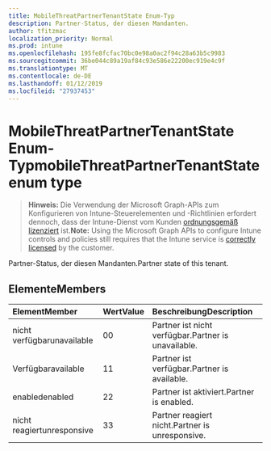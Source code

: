 ```yaml
---
title: MobileThreatPartnerTenantState Enum-Typ
description: Partner-Status, der diesen Mandanten.
author: tfitzmac
localization_priority: Normal
ms.prod: intune
ms.openlocfilehash: 195fe8fcfac70bc0e98a0ac2f94c28a63b5c9983
ms.sourcegitcommit: 36be044c89a19af84c93e586e22200ec919e4c9f
ms.translationtype: MT
ms.contentlocale: de-DE
ms.lasthandoff: 01/12/2019
ms.locfileid: "27937453"
---
```

# <a name="mobilethreatpartnertenantstate-enum-type"></a><span data-ttu-id="fbc3d-103">MobileThreatPartnerTenantState Enum-Typ</span><span class="sxs-lookup"><span data-stu-id="fbc3d-103">mobileThreatPartnerTenantState enum type</span></span>

> <span data-ttu-id="fbc3d-104">**Hinweis:** Die Verwendung der Microsoft Graph-APIs zum Konfigurieren von Intune-Steuerelementen und -Richtlinien erfordert dennoch, dass der Intune-Dienst vom Kunden [ordnungsgemäß lizenziert](https://go.microsoft.com/fwlink/?linkid=839381) ist.</span><span class="sxs-lookup"><span data-stu-id="fbc3d-104">**Note:** Using the Microsoft Graph APIs to configure Intune controls and policies still requires that the Intune service is [correctly licensed](https://go.microsoft.com/fwlink/?linkid=839381) by the customer.</span></span>

<span data-ttu-id="fbc3d-105">Partner-Status, der diesen Mandanten.</span><span class="sxs-lookup"><span data-stu-id="fbc3d-105">Partner state of this tenant.</span></span>
## <a name="members"></a><span data-ttu-id="fbc3d-106">Elemente</span><span class="sxs-lookup"><span data-stu-id="fbc3d-106">Members</span></span>
|<span data-ttu-id="fbc3d-107">Element</span><span class="sxs-lookup"><span data-stu-id="fbc3d-107">Member</span></span>|<span data-ttu-id="fbc3d-108">Wert</span><span class="sxs-lookup"><span data-stu-id="fbc3d-108">Value</span></span>|<span data-ttu-id="fbc3d-109">Beschreibung</span><span class="sxs-lookup"><span data-stu-id="fbc3d-109">Description</span></span>|
|:---|:---|:---|
|<span data-ttu-id="fbc3d-110">nicht verfügbar</span><span class="sxs-lookup"><span data-stu-id="fbc3d-110">unavailable</span></span>|<span data-ttu-id="fbc3d-111">0</span><span class="sxs-lookup"><span data-stu-id="fbc3d-111">0</span></span>|<span data-ttu-id="fbc3d-112">Partner ist nicht verfügbar.</span><span class="sxs-lookup"><span data-stu-id="fbc3d-112">Partner is unavailable.</span></span>|
|<span data-ttu-id="fbc3d-113">Verfügbar</span><span class="sxs-lookup"><span data-stu-id="fbc3d-113">available</span></span>|<span data-ttu-id="fbc3d-114">1</span><span class="sxs-lookup"><span data-stu-id="fbc3d-114">1</span></span>|<span data-ttu-id="fbc3d-115">Partner ist verfügbar.</span><span class="sxs-lookup"><span data-stu-id="fbc3d-115">Partner is available.</span></span>|
|<span data-ttu-id="fbc3d-116">enabled</span><span class="sxs-lookup"><span data-stu-id="fbc3d-116">enabled</span></span>|<span data-ttu-id="fbc3d-117">2</span><span class="sxs-lookup"><span data-stu-id="fbc3d-117">2</span></span>|<span data-ttu-id="fbc3d-118">Partner ist aktiviert.</span><span class="sxs-lookup"><span data-stu-id="fbc3d-118">Partner is enabled.</span></span>|
|<span data-ttu-id="fbc3d-119">nicht reagiert</span><span class="sxs-lookup"><span data-stu-id="fbc3d-119">unresponsive</span></span>|<span data-ttu-id="fbc3d-120">3</span><span class="sxs-lookup"><span data-stu-id="fbc3d-120">3</span></span>|<span data-ttu-id="fbc3d-121">Partner reagiert nicht.</span><span class="sxs-lookup"><span data-stu-id="fbc3d-121">Partner is unresponsive.</span></span>|



